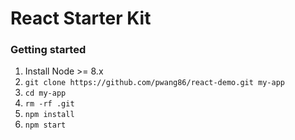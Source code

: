 # React Starter Kit

### Getting started
1. Install Node >= 8.x
2. `git clone https://github.com/pwang86/react-demo.git my-app`
3. `cd my-app`
4. `rm -rf .git`
5. `npm install`
6. `npm start`
